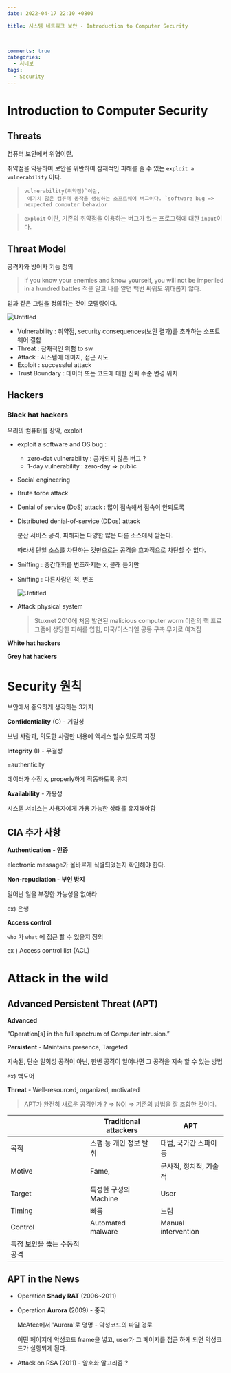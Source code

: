 ```yaml
---
date: 2022-04-17 22:10 +0800

title: 시스템 네트워크 보안 - Introduction to Computer Security


  
comments: true
categories: 
  - 시네보
tags: 
  - Security
---
```




# Introduction to Computer Security

## Threats

컴퓨터 보안에서 위협이란,

취약점을 악용하여 보안을 위반하여 잠재적인 피해를 줄 수 있는 `exploit a vulnerability` 이다.

> ```
> vulnerability(취약점)`이란,
>  예기치 않은 컴퓨터 동작을 생성하는 소프트웨어 버그이다. `software bug => nexpected computer behavior
> ```

> `exploit` 이란, 기존의 취약점을 이용하는 버그가 있는 프로그램에 대한 `input`이다.

## Threat Model

공격자와 방어자 기능 정의

> If you know your enemies and know yourself, you will not be imperiled in a hundred battles 적을 알고 나를 알면 백번 싸워도 위태롭지 않다.

밑과 같은 그림을 정의하는 것이 모델링이다.

![Untitled](https://s3.us-west-2.amazonaws.com/secure.notion-static.com/98bb1b20-a53d-4f2e-8b5a-d676bf6749ea/Untitled.png?X-Amz-Algorithm=AWS4-HMAC-SHA256&X-Amz-Content-Sha256=UNSIGNED-PAYLOAD&X-Amz-Credential=AKIAT73L2G45EIPT3X45%2F20220417%2Fus-west-2%2Fs3%2Faws4_request&X-Amz-Date=20220417T145754Z&X-Amz-Expires=86400&X-Amz-Signature=199f4564cf0b6cad29c69894f3fee81e38d8c850869e2ea2ab6de5790c3da09c&X-Amz-SignedHeaders=host&response-content-disposition=filename%20%3D%22Untitled.png%22&x-id=GetObject)

- Vulnerability : 취약점, security consequences(보안 결과)를 초래하는 소프트웨어 결함
- Threat : 잠재적인 위험 to sw
- Attack : 시스템에 데미지, 접근 시도
- Exploit : successful attack
- Trust Boundary : 데이터 또는 코드에 대한 신뢰 수준 변경 위치

## Hackers

### **Black hat hackers**

우리의 컴퓨터를 장악, exploit

- exploit a software and OS bug :

  - zero-dat vulnerability : 공개되지 않은 버그 ?
  - 1-day vulnerability : zero-day ⇒ public

- Social engineering

- Brute force attack

- Denial of service (DoS) attack : 많이 접속해서 접속이 안되도록

- Distributed denial-of-service (DDos) attack

  분산 서비스 공격, 피해자는 다양한 많은 다른 소스에서 받는다.

  따라서 단일 소스를 차단하는 것만으로는 공격을 효과적으로 차단할 수 없다.

- Sniffing : 중간대화를 변조하지는 x, 몰래 듣기만

- Sniffing : 다른사람인 척, 변조

  ![Untitled](https://s3.us-west-2.amazonaws.com/secure.notion-static.com/60b1becf-d89e-4dec-b998-1147c8a99e47/Untitled.png?X-Amz-Algorithm=AWS4-HMAC-SHA256&X-Amz-Content-Sha256=UNSIGNED-PAYLOAD&X-Amz-Credential=AKIAT73L2G45EIPT3X45%2F20220417%2Fus-west-2%2Fs3%2Faws4_request&X-Amz-Date=20220417T145803Z&X-Amz-Expires=86400&X-Amz-Signature=1aca6a9e9686b97ac487075c61bcc66c43fc436d094e0bd2e0c1e17def34a22c&X-Amz-SignedHeaders=host&response-content-disposition=filename%20%3D%22Untitled.png%22&x-id=GetObject)

- Attack physical system

  > Stuxnet 2010에 처음 발견된 malicious computer worm 이란의 핵 프로그램에 상당한 피해를 입힘, 미국/이스라엘 공동 구축 무기로 여겨짐

**White hat hackers**

**Grey hat hackers**

# Security 원칙

보안에서 중요하게 생각하는 3가지

**Confidentiality** (C) - 기밀성

보낸 사람과, 의도한 사람만 내용에 액세스 할수 있도록 지정

**Integrity** (I) - 무결성

=authenticity

데이터가 수정 x, properly하게 작동하도록 유지

**Availability** - 가용성

시스템 서비스는 사용자에게 가용 가능한 상태를 유지해야함

## CIA 추가 사항

**Authentication** **- 인증**

electronic message가 올바르게 식별되었는지 확인해야 한다.

**Non-repudiation - 부인 방지**

일어난 일을 부정한 가능성을 없애라

ex) 은행

**Access control**

`who` 가 `what` 에 접근 할 수 있을지 정의

ex ) Access control list (ACL)

# Attack in the wild

## Advanced Persistent Threat (APT)

**Advanced**

“Operation[s] in the full spectrum of Computer intrusion.”

**Persistent** - Maintains presence, Targeted

지속된, 단순 일회성 공격이 아닌, 한번 공격이 일어나면 그 공격을 지속 할 수 있는 방법

ex) 백도어

**Threat** - Well-resourced, organized, motivated

> APT가 완전히 새로운 공격인가 ? ⇒ NO! ⇒ 기존의 방법을 잘 조합한 것이다.

|                              | Traditional attackers  | APT                    |
| ---------------------------- | ---------------------- | ---------------------- |
| 목적                         | 스팸 등 개인 정보 탈취 | 대범, 국가간 스파이 등 |
| Motive                       | Fame,                  | 군사적, 정치적, 기술적 |
| Target                       | 특정한 구성의 Machine  | User                   |
| Timing                       | 빠름                   | 느림                   |
| Control                      | Automated malware      | Manual intervention    |
| 특정 보안을 뚫는 수동적 공격 |                        |                        |

## APT in the News

- Operation **Shady RAT** (2006~2011)

- Operation **Aurora** (2009) - 중국

  McAfee에서 'Aurora'로 명명 -  악성코드의 파일 경로

  어떤 페이지에 악성코드 frame을 넣고, user가 그 페이지를 접근 하게 되면 악성코드가 실행되게 된다.

- Attack on RSA (2011) - 암호화 알고리즘 ?